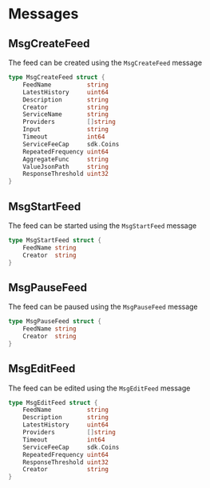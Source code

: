 <!--
order: 2
-->

# Messages

## MsgCreateFeed

The feed can be created using the `MsgCreateFeed` message

```go
type MsgCreateFeed struct {
    FeedName          string
    LatestHistory     uint64
    Description       string
    Creator           string
    ServiceName       string
    Providers         []string
    Input             string
    Timeout           int64
    ServiceFeeCap     sdk.Coins
    RepeatedFrequency uint64
    AggregateFunc     string
    ValueJsonPath     string
    ResponseThreshold uint32
}
```

## MsgStartFeed

The feed can be started using the `MsgStartFeed` message

```go
type MsgStartFeed struct {
    FeedName string
    Creator  string
}
```

## MsgPauseFeed

The feed can be paused using the `MsgPauseFeed` message

```go
type MsgPauseFeed struct {
    FeedName string
    Creator  string
}
```

## MsgEditFeed

The feed can be edited using the `MsgEditFeed` message

```go
type MsgEditFeed struct {
    FeedName          string
    Description       string
    LatestHistory     uint64
    Providers         []string
    Timeout           int64
    ServiceFeeCap     sdk.Coins
    RepeatedFrequency uint64
    ResponseThreshold uint32
    Creator           string
}
```
